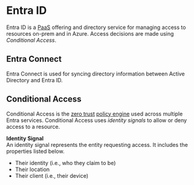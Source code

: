 # Entra ID
Entra ID is a [PaaS](/cloud/concepts/README.md#cloud-service-models) offering and directory service for managing access to resources on-prem and in Azure. Access decisions are made using *Conditional Access*.  

## Entra Connect  
Entra Connect is used for syncing directory information between Active Directory and Entra ID.

## Conditional Access
Conditional Access is the [zero trust](/security/models/zero-trust/README.md) [policy engine](/security/models/zero-trust/README.md) used across multiple Entra services. Conditional Access uses *identity signals* to allow or deny access to a resource. 

**Identity Signal**  
An identity signal represents the entity requesting access. It includes the properties listed below. 
* Their identity (i.e., who they claim to be)
* Their location
* Their client (i.e., their device)